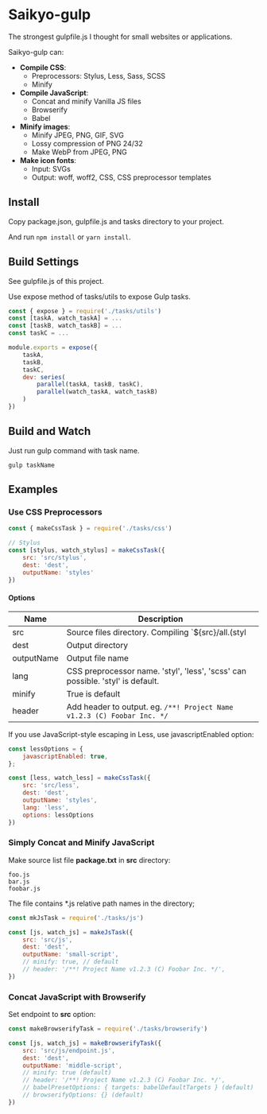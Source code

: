 # Saikyo-gulp

The strongest gulpfile.js I thought for small websites or applications.

Saikyo-gulp can:

- **Compile CSS**:
	- Preprocessors: Stylus, Less, Sass, SCSS
	- Minify
- **Compile JavaScript**:
	- Concat and minify Vanilla JS files
	- Browserify
	- Babel
- **Minify images**:
	- Minify JPEG, PNG, GIF, SVG
	- Lossy compression of PNG 24/32
	- Make WebP from JPEG, PNG
- **Make icon fonts**:
	- Input: SVGs
	- Output: woff, woff2, CSS, CSS preprocessor templates

## Install

Copy package.json, gulpfile.js and tasks directory to your project.

And run `npm install` or `yarn install`.

## Build Settings

See gulpfile.js of this project.

Use expose method of tasks/utils to expose Gulp tasks.

```JavaScript
const { expose } = require('./tasks/utils')
const [taskA, watch_taskA] = ...
const [taskB, watch_taskB] = ...
const taskC = ...

module.exports = expose({
	taskA,
	taskB,
	taskC,
	dev: series(
		parallel(taskA, taskB, taskC),
		parallel(watch_taskA, watch_taskB)
	)
})
```

## Build and Watch

Just run gulp command with task name.

```
gulp taskName
```

## Examples

### Use CSS Preprocessors

```JavaScript
const { makeCssTask } = require('./tasks/css')

// Stylus
const [stylus, watch_stylus] = makeCssTask({
	src: 'src/stylus',
	dest: 'dest',
	outputName: 'styles'
})
```

#### Options

| Name | Description |
| ---- | ----------- |
| src  | Source files directory. Compiling `${src}/all.(styl|less|scss)` |
| dest | Output directory |
| outputName | Output file name |
| lang | CSS preprocessor name. 'styl', 'less', 'scss' can possible. 'styl' is default. |
| minify | True is default |
| header | Add header to output. eg. `/**! Project Name v1.2.3 (C) Foobar Inc. */` |

If you use JavaScript-style escaping in Less, use javascriptEnabled option:

```JavaScript
const lessOptions = {
	javascriptEnabled: true,
};

const [less, watch_less] = makeCssTask({
	src: 'src/less',
	dest: 'dest',
	outputName: 'styles',
	lang: 'less',
	options: lessOptions
})
```

### Simply Concat and Minify JavaScript

Make source list file **package.txt** in **src** directory:

```
foo.js
bar.js
foobar.js
```

The file contains *.js relative path names in the directory;

```JavaScript
const mkJsTask = require('./tasks/js')

const [js, watch_js] = makeJsTask({
	src: 'src/js',
	dest: 'dest',
	outputName: 'small-script',
	// minify: true, // default
	// header: '/**! Project Name v1.2.3 (C) Foobar Inc. */',
})
```

### Concat JavaScript with Browserify

Set endpoint to **src** option:

```JavaScript
const makeBrowserifyTask = require('./tasks/browserify')

const [js, watch_js] = makeBrowserifyTask({
	src: 'src/js/endpoint.js',
	dest: 'dest',
	outputName: 'middle-script',
	// minify: true (default)
	// header: '/**! Project Name v1.2.3 (C) Foobar Inc. */',
	// babelPresetOptions: { targets: babelDefaultTargets } (default)
	// browserifyOptions: {} (default)
})
```
